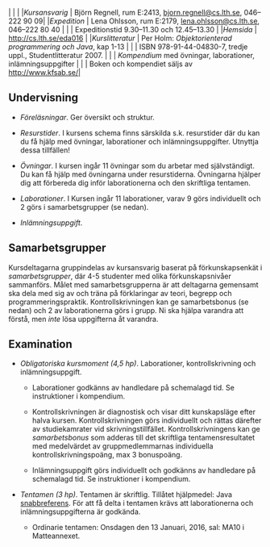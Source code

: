 |     |     |
|*Kursansvarig*  | Björn Regnell, rum E:2413, bjorn.regnell@cs.lth.se, 046–222 90 09|
|*Expedition*    | Lena Ohlsson, rum E:2179, lena.ohlsson@cs.lth.se, 046–222 80 40  |
|                | Expeditionstid 9.30–11.30 och 12.45–13.30 |
|*Hemsida*       | http://cs.lth.se/eda016 |
|*Kurslitteratur* | Per Holm: *Objektorienterad programmering och Java*, kap 1-13 |
|                 | ISBN 978-91-44-04830-7, tredje uppl., Studentlitteratur 2007. |
|                 | *Kompendium* med övningar, laborationer, inlämningsuppgifter |
|                 | Boken och kompendiet säljs av http://www.kfsab.se/|

## Undervisning ##

* *Föreläsningar*. Ger översikt och struktur.

* *Resurstider*. I kursens schema finns särskilda s.k. resurstider där du kan du få hjälp med övningar, laborationer och inlämningsuppgifter. Utnyttja dessa tillfällen!

* *Övningar*. I kursen ingår 11 övningar som du arbetar med självständigt. Du kan få hjälp
med övningarna under resurstiderna. Övningarna hjälper dig att förbereda dig inför laborationerna och den skriftliga tentamen.

* *Laborationer*. I Kursen ingår 11 laborationer, varav 9 görs individuellt och 2 görs i samarbetsgrupper (se nedan).

* *Inlämningsuppgift*.  

## Samarbetsgrupper ##

Kursdeltagarna gruppindelas av kursansvarig baserat på förkunskapsenkät i *samarbetsgrupper*, där 4-5 studenter med olika förkunskapsnivåer sammanförs. Målet med samarbetsgrupperna är att deltagarna gemensamt ska dela med sig av och träna på förklaringar av teori, begrepp och programmeringspraktik. Kontrollskrivningen kan ge samarbetsbonus (se nedan) och 2 av laborationerna görs i grupp. Ni ska hjälpa varandra att förstå, men *inte* lösa uppgifterna åt varandra.

## Examination ##

* *Obligatoriska kursmoment (4,5 hp)*. Laborationer, kontrollskrivning och inlämningsuppgift.

	* Laborationer godkänns av handledare på schemalagd tid. Se instruktioner i kompendium.
		
	* Kontrollskrivningen är diagnostisk och visar ditt kunskapsläge efter halva kursen. Kontrollskrivningen görs individuellt och rättas därefter av studiekamrater vid skrivningstillfället. Kontrollskrivningens kan ge *samarbetsbonus* som adderas till det skriftliga tentamensresultatet med medelvärdet av gruppmedlemmarnas individuella kontrollskrivningspoäng, max 3 bonuspoäng. 

	* Inlämningsuppgift görs individuellt och godkänns av handledare på schemalagd tid. Se instruktioner i kompendium.

* *Tentamen (3 hp)*. Tentamen är skriftlig. Tillåtet hjälpmedel: Java [snabbreferens]. För att få delta i tentamen krävs att laborationerna och inlämningsuppgifterna är godkända.

	* Ordinarie tentamen: Onsdagen den 13 Januari, 2016, sal: MA10 i Matteannexet.

[snabbreferens]: http://cs.lth.se/eda016/javaref
